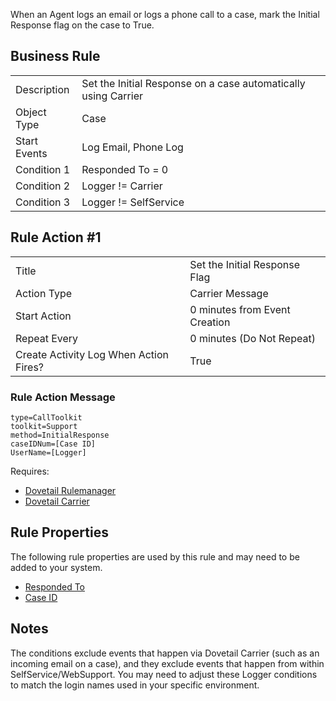 When an Agent logs an email or logs a phone call to a case, mark the Initial Response flag on the case to True. 

## Business Rule

|  |  |
| ------------- | ------------- |
| Description  | Set the Initial Response on a case automatically using Carrier  |
| Object Type  | Case  |
| Start Events| Log Email, Phone Log
| Condition 1 | Responded To = 0
| Condition 2 |Logger != Carrier
| Condition 3 |Logger != SelfService

## Rule Action #1

|  |  |
| ------------- | ------------- |
| Title	| Set the Initial Response Flag
| Action Type	| Carrier Message
| Start Action	| 0 minutes from Event Creation
| Repeat Every	| 0 minutes (Do Not Repeat)
| Create Activity Log When Action Fires?	| True

### Rule Action Message	
```
type=CallToolkit
toolkit=Support
method=InitialResponse
caseIDNum=[Case ID]
UserName=[Logger]
```
Requires:
* [Dovetail Rulemanager](https://support.dovetailsoftware.com/selfservice/products/show/RuleManager)
* [Dovetail Carrier](https://support.dovetailsoftware.com/selfservice/products/show/Dovetail%20Carrier)

## Rule Properties
The following rule properties are used by this rule and may need to be added to your system. 
* [Responded To](Responded-To-Rule-Property)
* [Case ID](Case-ID-Rule-Property)

## Notes
The conditions exclude events that happen via Dovetail Carrier (such as an incoming email on a case), and they exclude events that happen from within SelfService/WebSupport. You may need to adjust these Logger conditions to match the login names used in your specific environment. 


